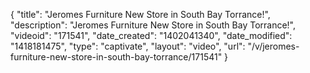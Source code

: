 {
    "title": "Jeromes Furniture New Store in South Bay Torrance!",
    "description": "Jeromes Furniture New Store in South Bay Torrance!",
    "videoid": "171541",
    "date_created": "1402041340",
    "date_modified": "1418181475",
    "type": "captivate",
    "layout": "video",
    "url": "\/v\/jeromes-furniture-new-store-in-south-bay-torrance\/171541"
}